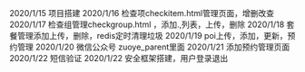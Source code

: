 2020/1/15 项目搭建
2020/1/16 检查项checkitem.html管理页面，增删改查
2020/1/17 检查组管理checkgroup.html ，添加.,列表，上传，删除
2020/1/18 套餐管理添加上传，删除，redis定时清理垃圾
2020/1/19 poi上传，添加，更新，预约管理
2020/1/20 微信公众号 zuoye_parent里面
2020/1/21 添加预约管理页面
2020/1/22 短信验证
2020/1/22 安全框架搭建，用户登录退出
